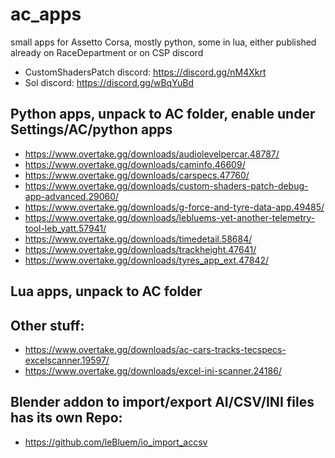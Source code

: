 # ac_apps
small apps for Assetto Corsa, mostly python, some in lua, either published already on RaceDepartment or on CSP discord
 - CustomShadersPatch discord: https://discord.gg/nM4Xkrt
 - Sol discord: https://discord.gg/wBqYuBd 

## Python apps, unpack to AC folder, enable under Settings/AC/python apps
 - https://www.overtake.gg/downloads/audiolevelpercar.48787/
 - https://www.overtake.gg/downloads/caminfo.46609/
 - https://www.overtake.gg/downloads/carspecs.47760/
 - https://www.overtake.gg/downloads/custom-shaders-patch-debug-app-advanced.29060/
 - https://www.overtake.gg/downloads/g-force-and-tyre-data-app.49485/
 - https://www.overtake.gg/downloads/lebluems-yet-another-telemetry-tool-leb_yatt.57941/
 - https://www.overtake.gg/downloads/timedetail.58684/
 - https://www.overtake.gg/downloads/trackheight.47641/
 - https://www.overtake.gg/downloads/tyres_app_ext.47842/

## Lua apps, unpack to AC folder


## Other stuff:
 - https://www.overtake.gg/downloads/ac-cars-tracks-tecspecs-excelscanner.19597/
 - https://www.overtake.gg/downloads/excel-ini-scanner.24186/

## Blender addon to import/export AI/CSV/INI files has its own Repo:
 - https://github.com/leBluem/io_import_accsv

